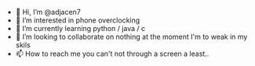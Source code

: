 - 👋 Hi, I’m @adjacen7
- 👀 I’m interested in phone overclocking 
- 🌱 I’m currently learning python / java / c
- 💞️ I’m looking to collaborate on nothing at the moment I'm to weak in my skils
- 📫 How to reach me you can't not through a screen a least..

<!---
adjacen7/adjacen7 is a ✨ special ✨ repository because its `README.md` (this file) appears on your GitHub profile.
You can click the Preview link to take a look at your changes.
--->
